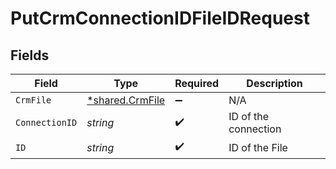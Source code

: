 # PutCrmConnectionIDFileIDRequest


## Fields

| Field                                             | Type                                              | Required                                          | Description                                       |
| ------------------------------------------------- | ------------------------------------------------- | ------------------------------------------------- | ------------------------------------------------- |
| `CrmFile`                                         | [*shared.CrmFile](../../models/shared/crmfile.md) | :heavy_minus_sign:                                | N/A                                               |
| `ConnectionID`                                    | *string*                                          | :heavy_check_mark:                                | ID of the connection                              |
| `ID`                                              | *string*                                          | :heavy_check_mark:                                | ID of the File                                    |